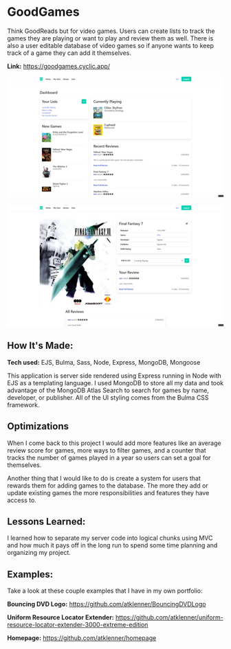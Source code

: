# GoodGames

Think GoodReads but for video games. Users can create lists to track the games they are playing or want to play and review them as well. There is also a user editable database of video games so if anyone wants to keep track of a game they can add it themselves.

**Link:** https://goodgames.cyclic.app/

![GoodGames user dashboard screenshot](https://github.com/atklenner/atklenner/blob/main/images/gg-dashboard.png)

![GoodGames game page screenshot](https://github.com/atklenner/atklenner/blob/main/images/gg-ff7-good.png)

## How It's Made:

**Tech used:** EJS, Bulma, Sass, Node, Express, MongoDB, Mongoose

This application is server side rendered using Express running in Node with EJS as a templating language. I used MongoDB to store all my data and took advantage of the MongoDB Atlas Search to search for games by name, developer, or publisher. All of the UI styling comes from the Bulma CSS framework.

## Optimizations

When I come back to this project I would add more features like an average review score for games, more ways to filter games, and a counter that tracks the number of games played in a year so users can set a goal for themselves.

Another thing that I would like to do is create a system for users that rewards them for adding games to the database. The more they add or update existing games the more responsibilities and features they have access to. 

## Lessons Learned:

I learned how to separate my server code into logical chunks using MVC and how much it pays off in the long run to spend some time planning and organizing my project.

## Examples:
Take a look at these couple examples that I have in my own portfolio:

**Bouncing DVD Logo:** https://github.com/atklenner/BouncingDVDLogo

**Uniform Resource Locator Extender:** https://github.com/atklenner/uniform-resource-locator-extender-3000-extreme-edition

**Homepage:** https://github.com/atklenner/homepage
